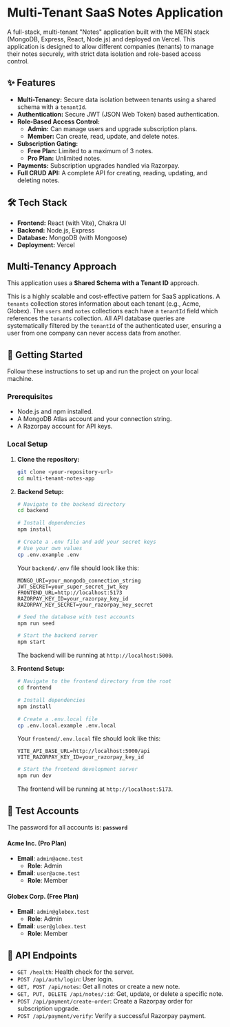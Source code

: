 # Multi-Tenant SaaS Notes Application

A full-stack, multi-tenant "Notes" application built with the MERN stack (MongoDB, Express, React, Node.js) and deployed on Vercel. This application is designed to allow different companies (tenants) to manage their notes securely, with strict data isolation and role-based access control.

## ✨ Features

-   **Multi-Tenancy:** Secure data isolation between tenants using a shared schema with a `tenantId`.
-   **Authentication:** Secure JWT (JSON Web Token) based authentication.
-   **Role-Based Access Control:**
    -   **Admin:** Can manage users and upgrade subscription plans.
    -   **Member:** Can create, read, update, and delete notes.
-   **Subscription Gating:**
    -   **Free Plan:** Limited to a maximum of 3 notes.
    -   **Pro Plan:** Unlimited notes.
-   **Payments:** Subscription upgrades handled via Razorpay.
-   **Full CRUD API:** A complete API for creating, reading, updating, and deleting notes.

## 🛠️ Tech Stack

-   **Frontend:** React (with Vite), Chakra UI
-   **Backend:** Node.js, Express
-   **Database:** MongoDB (with Mongoose)
-   **Deployment:** Vercel

## Multi-Tenancy Approach

This application uses a **Shared Schema with a Tenant ID** approach.

This is a highly scalable and cost-effective pattern for SaaS applications. A `tenants` collection stores information about each tenant (e.g., Acme, Globex). The `users` and `notes` collections each have a `tenantId` field which references the `tenants` collection. All API database queries are systematically filtered by the `tenantId` of the authenticated user, ensuring a user from one company can never access data from another.

## 🚀 Getting Started

Follow these instructions to set up and run the project on your local machine.

### Prerequisites

-   Node.js and npm installed.
-   A MongoDB Atlas account and your connection string.
-   A Razorpay account for API keys.

### Local Setup

1.  **Clone the repository:**
    ```bash
    git clone <your-repository-url>
    cd multi-tenant-notes-app
    ```

2.  **Backend Setup:**
    ```bash
    # Navigate to the backend directory
    cd backend

    # Install dependencies
    npm install

    # Create a .env file and add your secret keys
    # Use your own values
    cp .env.example .env
    ```
    Your `backend/.env` file should look like this:
    ```env
    MONGO_URI=your_mongodb_connection_string
    JWT_SECRET=your_super_secret_jwt_key
    FRONTEND_URL=http://localhost:5173
    RAZORPAY_KEY_ID=your_razorpay_key_id
    RAZORPAY_KEY_SECRET=your_razorpay_key_secret
    ```
    ```bash
    # Seed the database with test accounts
    npm run seed

    # Start the backend server
    npm start
    ```
    The backend will be running at `http://localhost:5000`.

3.  **Frontend Setup:**
    ```bash
    # Navigate to the frontend directory from the root
    cd frontend

    # Install dependencies
    npm install

    # Create a .env.local file
    cp .env.local.example .env.local
    ```
    Your `frontend/.env.local` file should look like this:
    ```env
    VITE_API_BASE_URL=http://localhost:5000/api
    VITE_RAZORPAY_KEY_ID=your_razorpay_key_id
    ```
    ```bash
    # Start the frontend development server
    npm run dev
    ```
    The frontend will be running at `http://localhost:5173`.

## 🔑 Test Accounts

The password for all accounts is: **`password`**

#### Acme Inc. (Pro Plan)
-   **Email**: `admin@acme.test`
    -   **Role**: Admin
-   **Email**: `user@acme.test`
    -   **Role**: Member

#### Globex Corp. (Free Plan)
-   **Email**: `admin@globex.test`
    -   **Role**: Admin
-   **Email**: `user@globex.test`
    -   **Role**: Member

## 📄 API Endpoints

-   `GET /health`: Health check for the server.
-   `POST /api/auth/login`: User login.
-   `GET, POST /api/notes`: Get all notes or create a new note.
-   `GET, PUT, DELETE /api/notes/:id`: Get, update, or delete a specific note.
-   `POST /api/payment/create-order`: Create a Razorpay order for subscription upgrade.
-   `POST /api/payment/verify`: Verify a successful Razorpay payment.